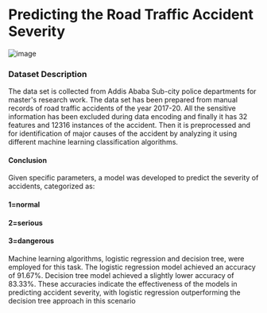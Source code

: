 # Predicting the Road Traffic Accident Severity

![image](https://github.com/nishantsingha13/Traffic-injury-detection/assets/103675762/cfcf1173-f741-4ead-94f2-aaaa70811e23)

### Dataset Description
The data set is collected from Addis Ababa Sub-city police departments for master's research work. The data set has been prepared from manual records of road traffic accidents of the year 2017-20. 
All the sensitive information has been excluded during data encoding and finally it has 32 features and 12316 instances of the accident. Then it is preprocessed and for identification of major
causes of the accident by analyzing it using different machine learning classification algorithms.

#### Conclusion
Given specific parameters, a model was developed to predict the severity of accidents, categorized as:
#### 1=normal 
#### 2=serious
#### 3=dangerous
Machine learning algorithms, logistic regression and decision tree, were employed for this task. 
The logistic regression model achieved an accuracy of 91.67%.
Decision tree model achieved a slightly lower accuracy of 83.33%. 
These accuracies indicate the effectiveness of the models in predicting accident severity, with logistic regression outperforming the decision tree approach in this scenario

